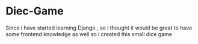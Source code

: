# Diec-Game
Since i have started learning Django , so i thought it would be great to have some frontend knowledge as well so i created this small dice game

